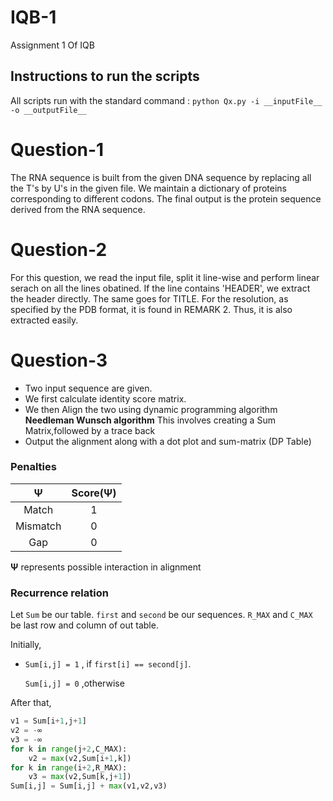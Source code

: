 # IQB-1

Assignment 1 Of IQB

## Instructions to run the scripts

All scripts run with the standard command : `python Qx.py -i __inputFile__ -o __outputFile__`

# Question-1

The RNA sequence is built from the given DNA sequence by replacing all the T's by U's in the given file.
We maintain a dictionary of proteins corresponding to different codons.
The final output is the protein sequence derived from the RNA sequence. 

# Question-2

For this question, we read the input file, split it line-wise and perform linear serach on all the lines obatined. If the line contains 'HEADER', we extract the header directly. The same goes for TITLE. For the resolution, as specified by the PDB format, it is found in REMARK 2. Thus, it is also extracted easily.

# Question-3

* Two input sequence are given. 
* We first calculate identity score matrix.
* We then Align the two using dynamic programming algorithm **Needleman Wunsch algorithm** This involves creating a Sum Matrix,followed by a trace back
* Output the alignment along with a dot plot and sum-matrix (DP Table)

### Penalties 

|    Ψ     | Score(Ψ) |
| :------: | :------: |
|  Match   |    1     |
| Mismatch |    0     |
|   Gap    |    0     |

**Ψ** represents possible interaction in alignment

### Recurrence relation 

Let `Sum` be our table. `first` and `second` be our sequences. `R_MAX` and `C_MAX` be last row and column of out table.

Initially,	

* `Sum[i,j] = 1` , if 	`first[i] == second[j]`. 

  `Sum[i,j] = 0` ,otherwise

After that,

```python
v1 = Sum[i+1,j+1]
v2 = -∞
v3 = -∞
for k in range(j+2,C_MAX):
	v2 = max(v2,Sum[i+1,k])
for k in range(i+2,R_MAX):
	v3 = max(v2,Sum[k,j+1])
Sum[i,j] = Sum[i,j] + max(v1,v2,v3)
```

